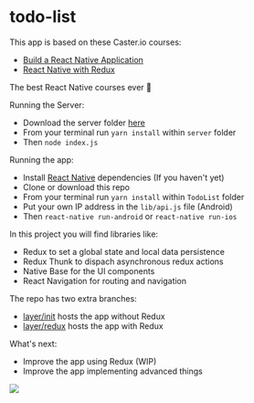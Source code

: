 # todo-list

This app is based on these Caster.io courses:
* [Build a React Native Application](https://caster.io/courses/build-a-react-native-application)
* [React Native with Redux](https://caster.io/courses/react-native-with-redux)

The best React Native courses ever :raised_hands:

Running the Server:
* Download the server folder [here](https://github.com/nanohop/react-native-todo/tree/master/server)
* From your terminal run `yarn install` within `server` folder
* Then `node index.js`

Running the app:
* Install [React Native](https://facebook.github.io/react-native/docs/getting-started.html) dependencies (If you haven't yet)
* Clone or download this repo
* From your terminal run `yarn install` within `TodoList` folder
* Put your own IP address in the `lib/api.js` file (Android)
* Then `react-native run-android` or `react-native run-ios`

In this project you will find libraries like:
* Redux to set a global state and local data persistence
* Redux Thunk to dispach asynchronous redux actions
* Native Base for the UI components
* React Navigation for routing and navigation

The repo has two extra branches:
* [layer/init](https://github.com/shhnagumo/todo-list/tree/layer/redux) hosts the app without Redux
* [layer/redux](https://github.com/shhnagumo/todo-list/tree/layer/init) hosts the app with Redux

What's next:
* Improve the app using Redux (WIP)
* Improve the app implementing advanced things

![](/art/todo-list.png)
